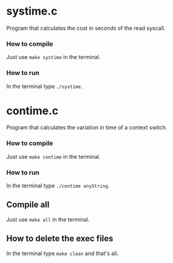 # systime.c
Program that calculates the cost in seconds of the read syscall.

### How to compile
Just use <code>make systime</code> in the terminal.

### How to run
In the terminal type <code>./systime</code>.

# contime.c
Program that calculates the variation in time of a context switch.

### How to compile
Just use <code>make contime</code> in the terminal.

### How to run
In the terminal type <code>./contime anyString</code>.

## Compile all
Just use <code>make all</code> in the terminal.

## How to delete the exec files
In the terminal type <code>make clean</code> and that's all.
